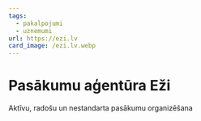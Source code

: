 ```yaml
---
tags:
  - pakalpojumi
  - uznemumi
url: https://ezi.lv
card_image: /ezi.lv.webp
---
```


# Pasākumu aģentūra Eži

Aktīvu, radošu un nestandarta pasākumu organizēšana
